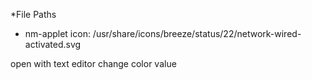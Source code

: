 *File Paths

- nm-applet icon:
    /usr/share/icons/breeze/status/22/network-wired-activated.svg

open with text editor change color value
